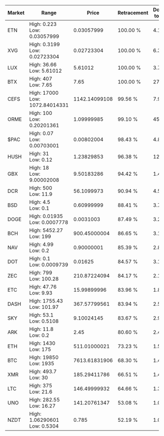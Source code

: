 | Market | Range | Price| Retracement | Doubles to 50% |
| --- | --- | --- | --- | --- |
| ETN | High: 0.223<br />Low: 0.03057999 | 0.03057999 | 100.00 % | 4.15 |
| XVG | High: 0.3199<br />Low: 0.02723304 | 0.02723304 | 100.00 % | 6.37 |
| LUX | High: 36.66<br />Low: 5.61012 | 5.61012 | 100.00 % | 3.77 |
| BTX | High: 407<br />Low: 7.65 | 7.65 | 100.00 % | 27.10 |
| CEFS | High: 17000<br />Low: 1072.84014331 | 1142.14099108 | 99.56 % | 7.91 |
| ORME | High: 100<br />Low: 0.20201361 | 1.09999985 | 99.10 % | 45.55 |
| $PAC | High: 0.07<br />Low: 0.00703001 | 0.00802004 | 98.43 % | 4.80 |
| HUSH | High: 31<br />Low: 0.12 | 1.23829853 | 96.38 % | 12.57 |
| GBX | High: 18<br />Low: 9.00002008 | 9.50183286 | 94.42 % | 1.42 |
| DCR | High: 500<br />Low: 11.9 | 56.1099973 | 90.94 % | 4.56 |
| BSD | High: 4.5<br />Low: 0.1 | 0.60999999 | 88.41 % | 3.77 |
| DOGE | High: 0.01935<br />Low: 0.0007778 | 0.0031003 | 87.49 % | 3.25 |
| BCH | High: 5452.27<br />Low: 199 | 900.45000004 | 86.65 % | 3.14 |
| NAV | High: 4.99<br />Low: 0.2 | 0.90000001 | 85.39 % | 2.88 |
| DOT | High: 0.1<br />Low: 0.0009739 | 0.01625 | 84.57 % | 3.11 |
| ZEC | High: 799<br />Low: 100.28 | 210.87224094 | 84.17 % | 2.13 |
| ETC | High: 47.76<br />Low: 9.93 | 15.99899996 | 83.96 % | 1.80 |
| DASH | High: 1755.43<br />Low: 101.97 | 367.57799561 | 83.94 % | 2.53 |
| SKY | High: 53.1<br />Low: 0.5108 | 9.10024145 | 83.67 % | 2.95 |
| ARK | High: 11.8<br />Low: 0.2 | 2.45 | 80.60 % | 2.45 |
| ETH | High: 1430<br />Low: 175 | 511.01000021 | 73.23 % | 1.57 |
| BTC | High: 19850<br />Low: 1935 | 7613.61831906 | 68.30 % | 1.43 |
| XMR | High: 493.7<br />Low: 30 | 185.29411786 | 66.51 % | 1.41 |
| LTC | High: 375<br />Low: 21.6 | 146.49999932 | 64.66 % | 1.35 |
| UNO | High: 282.55<br />Low: 16.27 | 141.20761347 | 53.08 % | 1.06 |
| NZDT | High: 1.06290601<br />Low: 0.5304 | 0.785 | 52.19 % | 1.01 |
